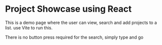 # Project Showcase using React
This is a demo page where the user can view, search and add projects to a list. use Vite to run this.

There is no button press required for the search, simply type and go